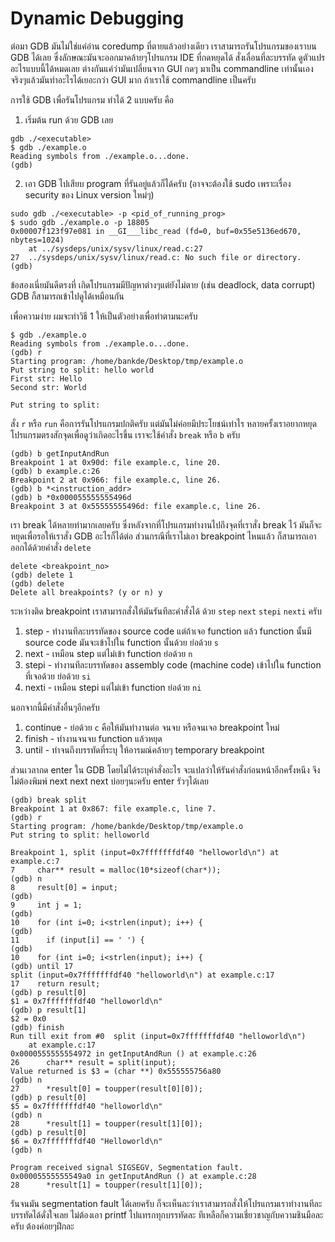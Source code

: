 # Dynamic Debugging

ต่อมา GDB มันไม่ใช่แค่อ่าน coredump ที่ตายแล้วอย่างเดียว เราสามารถรันโปรแกรมของเราบน GDB ได้เลย ซึ่งลักษณะมันจะออกมาคล้ายๆโปรแกรม IDE ที่กดหยุดได้ สั่งเลื่อนที่ละบรรทัด ดูตัวแปร อะไรแบบนี้ได้หมดเลย ต่างกันแค่ว่ามันเปลี่ยนจาก GUI กดๆ มาเป็น commandline เท่านั้นเอง จริงๆแล้วมันทำอะไรได้เยอะกว่า GUI มาก ถ้าเราใช้ commandline เป็นครับ  

การใช้ GDB เพื่อรันโปรแกรม ทำได้ 2 แบบครับ คือ
1. เริ่มต้น run ด้วย GDB เลย
```
gdb ./<executable>
$ gdb ./example.o
Reading symbols from ./example.o...done.
(gdb)
```
2. เอา GDB ไปเสียบ program ที่รันอยู่แล้วก็ได้ครับ (อาจจะต้องใช้ sudo เพราะเรื่อง security ของ Linux version ใหม่ๆ)
```
sudo gdb ./<executable> -p <pid_of_running_prog>
$ sudo gdb ./example.o -p 18805
0x00007f123f97e081 in __GI___libc_read (fd=0, buf=0x55e5136ed670, nbytes=1024)
    at ../sysdeps/unix/sysv/linux/read.c:27
27	../sysdeps/unix/sysv/linux/read.c: No such file or directory.
(gdb)
```

ข้อสองเนี่ยมันดีตรงที่ เกิดโปรแกรมมีปัญหาต่างๆแต่ยังไม่ตาย (เช่น deadlock, data corrupt) GDB ก็สามารถเข้าไปดูได้เหมือนกัน  

เพื่อความง่าย ผมจะทำวิธี 1 ให้เป็นตัวอย่างเพื่อทำตามนะครับ  

```
$ gdb ./example.o
Reading symbols from ./example.o...done.
(gdb) r
Starting program: /home/bankde/Desktop/tmp/example.o
Put string to split: hello world
First str: Hello
Second str: World

Put string to split:
```

สั่ง `r` หรือ `run` คือการรันโปรแกรมปกติครับ แต่มันไม่ค่อยมีประโยชน์เท่าไร หลายครั้งเราอยากหยุดโปรแกรมตรงสักจุดเพื่อดูว่าเกิดอะไรขึ้น เราจะใช้คำสั่ง `break` หรือ `b` ครับ  

```
(gdb) b getInputAndRun
Breakpoint 1 at 0x90d: file example.c, line 20.
(gdb) b example.c:26
Breakpoint 2 at 0x966: file example.c, line 26.
(gdb) b *<instruction_addr>
(gdb) b *0x000055555555496d
Breakpoint 3 at 0x55555555496d: file example.c, line 26.
```

เรา break ได้หลายท่ามากเลยครับ ซึ่งหลังจากที่โปรแกรมทำงานไปถึงจุดที่เราสั่ง break ไว้ มันก็จะหยุดเพื่อรอให้เราสั่ง GDB อะไรก็ได้ต่อ ส่วนกรณีที่เราไม่เอา breakpoint ไหนแล้ว ก็สามารถเอาออกได้ด้วยคำสั่ง `delete`

```
delete <breakpoint_no>
(gdb) delete 1
(gdb) delete
Delete all breakpoints? (y or n) y
```

ระหว่างติด breakpoint เราสามารถสั่งให้มันรันทีละคำสั่งได้ ด้วย `step` `next` `stepi` `nexti` ครับ

1. step - ทำงานทีละบรรทัดของ source code แต่ถ้าเจอ function แล้ว function นั้นมี source code มันจะเข้าไปใน function นั้นด้วย ย่อด้วย `s`
2. next - เหมือน step แต่ไม่เข้า function ย่อด้วย `n`
3. stepi - ทำงานทีละบรรทัดของ assembly code (machine code) เข้าไปใน function ที่เจอด้วย ย่อด้วย `si`
4. nexti - เหมือน stepi แต่ไม่เข้า function ย่อด้วย `ni`

นอกจากนี้มีคำสั่งอื่นๆอีกครับ
1. continue - ย่อด้วย `c` คือให้มันทำงานต่อ จนจบ หรือจนเจอ breakpoint ใหม่
2. finish - ทำงานจนจบ function แล้วหยุด
3. until <location> - ทำจนถึงบรรทัดที่ระบุ ให้อารมณ์คล้ายๆ temporary breakpoint  

ส่วนเวลากด enter ใน GDB โดยไม่ได้ระบุคำสั่งอะไร จะแปลว่าให้รันคำสั่งก่อนหน้าอีกครั้งหนึง จึงไม่ต้องพิมพ์ next next next บ่อยๆนะครับ enter รัวๆได้เลย

```
(gdb) break split
Breakpoint 1 at 0x867: file example.c, line 7.
(gdb) r
Starting program: /home/bankde/Desktop/tmp/example.o
Put string to split: helloworld

Breakpoint 1, split (input=0x7fffffffdf40 "helloworld\n") at example.c:7
7	  char** result = malloc(10*sizeof(char*));
(gdb) n
8	  result[0] = input;
(gdb)
9	  int j = 1;
(gdb)
10	  for (int i=0; i<strlen(input); i++) {
(gdb)
11	    if (input[i] == ' ') {
(gdb)
10	  for (int i=0; i<strlen(input); i++) {
(gdb) until 17
split (input=0x7fffffffdf40 "helloworld\n") at example.c:17
17	  return result;
(gdb) p result[0]
$1 = 0x7fffffffdf40 "helloworld\n"
(gdb) p result[1]
$2 = 0x0
(gdb) finish
Run till exit from #0  split (input=0x7fffffffdf40 "helloworld\n")
    at example.c:17
0x0000555555554972 in getInputAndRun () at example.c:26
26	    char** result = split(input);
Value returned is $3 = (char **) 0x555555756a80
(gdb) n
27	    *result[0] = toupper(result[0][0]);
(gdb) p result[0]
$5 = 0x7fffffffdf40 "helloworld\n"
(gdb) n
28	    *result[1] = toupper(result[1][0]);
(gdb) p result[0]
$6 = 0x7fffffffdf40 "Helloworld\n"
(gdb) n

Program received signal SIGSEGV, Segmentation fault.
0x00005555555549a0 in getInputAndRun () at example.c:28
28	    *result[1] = toupper(result[1][0]);
```

รันจนมัน segmentation fault ได้เลยครับ ก็จะเห็นละว่าเราสามารถสั่งให้โปรแกรมเราทำงานทีละบรรทัดได้ดั่งใจเลย ไม่ต้องเอา printf ไปแทรกทุกบรรทัดละ ทีเหลือก็ความเชี่ยวชาญกับความชินมือละครับ ต้องค่อยๆฝึกละ
